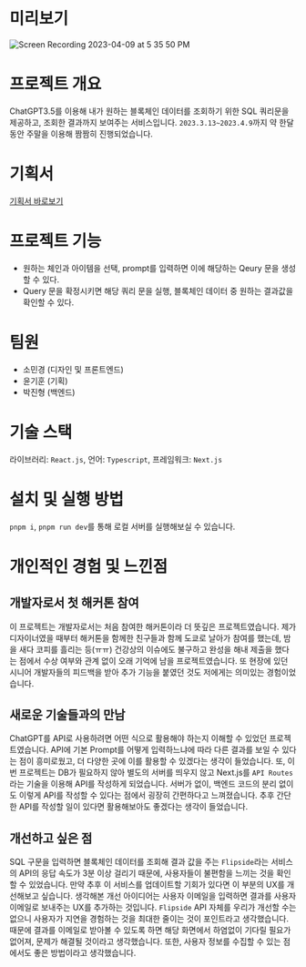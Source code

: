 # 미리보기
![Screen Recording 2023-04-09 at 5 35 50 PM](https://user-images.githubusercontent.com/96381221/230763390-691e2f3a-8ced-48f9-9fe5-02716c426c27.gif)

# 프로젝트 개요

ChatGPT3.5를 이용해 내가 원하는 블록체인 데이터를 조회하기 위한 SQL 쿼리문을 제공하고, 조회한 결과까지 보여주는 서비스입니다. `2023.3.13~2023.4.9`까지 약 한달 동안 주말을 이용해 짬짬히 진행되었습니다. 

# 기획서

[기획서 바로보기](https://puzzle-roarer-58b.notion.site/f36f51d937c047a2a6028dbecd8528ba?pvs=4)

# 프로젝트 기능
- 원하는 체인과 아이템을 선택, prompt를 입력하면 이에 해당하는 Qeury 문을 생성할 수 있다.
- Query 문을 확정시키면 해당 쿼리 문을 실행, 블록체인 데이터 중 원하는 결과값을 확인할 수 있다.

# 팀원
- 소민경 (디자인 및 프론트엔드)
- 윤기훈 (기획)
- 박진형 (백엔드)

# 기술 스택

라이브러리: `React.js`,
언어: `Typescript`,
프레임워크: `Next.js`

# 설치 및 실행 방법

`pnpm i`, `pnpm run dev`를 통해 로컬 서버를 실행해보실 수 있습니다.

# 개인적인 경험 및 느낀점
## 개발자로서 첫 해커톤 참여
이 프로젝트는 개발자로서는 처음 참여한 해커톤이라 더 뜻깊은 프로젝트였습니다. 제가 디자이너였을 때부터 해커톤을 함께한 친구들과 함께 도쿄로 날아가 참여를 했는데, 밤을 새다 코피를 흘리는 등(ㅠㅠ) 건강상의 이슈에도 불구하고 완성을 해내 제출을 했다는 점에서 수상 여부와 관계 없이 오래 기억에 남을 프로젝트였습니다. 또 현장에 있던 시니어 개발자들의 피드백을 받아 추가 기능을 붙였던 것도 저에게는 의미있는 경험이었습니다.
## 새로운 기술들과의 만남
ChatGPT를 API로 사용하려면 어떤 식으로 활용해야 하는지 이해할 수 있었던 프로젝트였습니다. API에 기본 Prompt를 어떻게 입력하느냐에 따라 다른 결과를 보일 수 있다는 점이 흥미로웠고, 더 다양한 곳에 이를 활용할 수 있겠다는 생각이 들었습니다. 또, 이번 프로젝트는 DB가 필요하지 않아 별도의 서버를 띄우지 않고 Next.js를 `API Routes`라는 기술을 이용해 API를 작성하게 되었습니다. 서버가 없이, 백엔드 코드의 분리 없이도 이렇게 API를 작성할 수 있다는 점에서 굉장히 간편하다고 느껴졌습니다. 추후 간단한 API를 작성할 일이 있다면 활용해보아도 좋겠다는 생각이 들었습니다.
## 개선하고 싶은 점
SQL 구문을 입력하면 블록체인 데이터를 조회해 결과 값을 주는 `Flipside`라는 서비스의 API의 응답 속도가 3분 이상 걸리기 때문에, 사용자들이 불편함을 느끼는 것을 확인할 수 있었습니다. 만약 추후 이 서비스를 업데이트할 기회가 있다면 이 부분의 UX를 개선해보고 싶습니다. 생각해본 개선 아이디어는 사용자 이메일을 입력하면 결과를 사용자 이메일로 보내주는 UX를 추가하는 것입니다. `Flipside` API 자체를 우리가 개선할 수는 없으니 사용자가 지연을 경험하는 것을 최대한 줄이는 것이 포인트라고 생각했습니다. 때문에 결과를 이메일로 받아볼 수 있도록 하면 해당 화면에서 하염없이 기다릴 필요가 없어져, 문제가 해결될 것이라고 생각했습니다. 또한, 사용자 정보를 수집할 수 있는 점에서도 좋은 방법이라고 생각했습니다.

